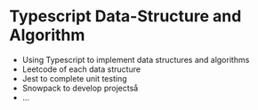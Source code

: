 # Typescript Data-Structure and Algorithm

- Using Typescript to implement data structures and algorithms
- Leetcode of each data structure
- Jest to complete unit testing
- Snowpack to develop projectså
- ...
